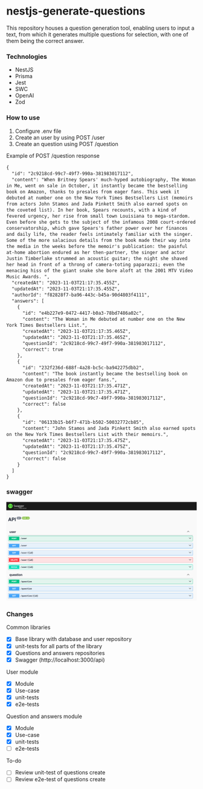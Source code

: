 # nestjs-generate-questions

This repository houses a question generation tool, enabling users to input a text, from which it generates multiple questions for selection, with one of them being the correct answer.

### Technologies

- NestJS
- Prisma
- Jest
- SWC
- OpenAI
- Zod

### How to use

1. Configure .env file
2. Create an user by using POST /user
3. Create an question using POST /question

Example of POST /question response

```
{
  "id": "2c9218cd-99c7-49f7-990a-381983017112",
  "content": "When Britney Spears' much-hyped autobiography, The Woman in Me, went on sale in October, it instantly became the bestselling book on Amazon, thanks to presales from eager fans. This week it debuted at number one on the New York Times Bestsellers List (memoirs from actors John Stamos and Jada Pinkett Smith also earned spots on the coveted list). In her book, Spears recounts, with a kind of fevered urgency, her rise from small town Louisiana to mega-stardom. Even before she gets to the subject of the infamous 2008 court-ordered conservatorship, which gave Spears's father power over her finances and daily life, the reader feels intimately familiar with the singer. Some of the more salacious details from the book made their way into the media in the weeks before the memoir's publication: the painful at-home abortion endured as her then-partner, the singer and actor Justin Timberlake strummed an acoustic guitar; the night she shaved her head in front of a throng of camera-toting paparazzi; even the menacing hiss of the giant snake she bore aloft at the 2001 MTV Video Music Awards. ",
  "createdAt": "2023-11-03T21:17:35.455Z",
  "updatedAt": "2023-11-03T21:17:35.455Z",
  "authorId": "f82828f7-ba96-443c-b45a-90d4803f4111",
  "answers": [
    {
      "id": "e4b227e9-0472-4417-b0a3-78bd7486a02c",
      "content": "The Woman in Me debuted at number one on the New York Times Bestsellers List.",
      "createdAt": "2023-11-03T21:17:35.465Z",
      "updatedAt": "2023-11-03T21:17:35.465Z",
      "questionId": "2c9218cd-99c7-49f7-990a-381983017112",
      "correct": true
    },
    {
      "id": "232f236d-688f-4a28-bc5c-ba942275dbb2",
      "content": "The book instantly became the bestselling book on Amazon due to presales from eager fans.",
      "createdAt": "2023-11-03T21:17:35.471Z",
      "updatedAt": "2023-11-03T21:17:35.471Z",
      "questionId": "2c9218cd-99c7-49f7-990a-381983017112",
      "correct": false
    },
    {
      "id": "06133b15-b6f7-471b-b502-50032772cb85",
      "content": "John Stamos and Jada Pinkett Smith also earned spots on the New York Times Bestsellers List with their memoirs.",
      "createdAt": "2023-11-03T21:17:35.475Z",
      "updatedAt": "2023-11-03T21:17:35.475Z",
      "questionId": "2c9218cd-99c7-49f7-990a-381983017112",
      "correct": false
    }
  ]
}
```

### swagger

![Preview](https://raw.githubusercontent.com/henriqueweiand/nestjs-generate-questions/main/assets/swagger.png)

### Changes

Common libraries

- [x] Base library with database and user repository
- [x] unit-tests for all parts of the library
- [x] Questions and answers repositories
- [x] Swagger (http://localhost:3000/api)

User module

- [x] Module
- [x] Use-case
- [x] unit-tests
- [x] e2e-tests

Question and answers module

- [x] Module
- [x] Use-case
- [x] unit-tests
- [ ] e2e-tests

To-do

- [ ] Review unit-test of questions create
- [ ] Review e2e-test of questions create
